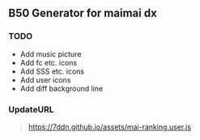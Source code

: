 ## B50 Generator for maimai dx
### TODO
- Add music picture
- Add fc etc. icons
- Add SSS etc. icons
- Add user icons
- Add diff background line
### UpdateURL
> https://7ddn.github.io/assets/mai-ranking.user.js
